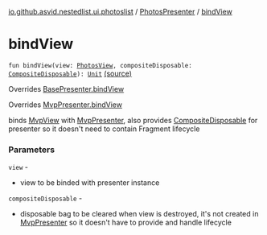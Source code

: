 [io.github.asvid.nestedlist.ui.photoslist](../index.md) / [PhotosPresenter](index.md) / [bindView](./bind-view.md)

# bindView

`fun bindView(view: `[`PhotosView`](../-photos-view/index.md)`, compositeDisposable: `[`CompositeDisposable`](http://reactivex.io/RxJava/javadoc/io/reactivex/disposables/CompositeDisposable.html)`): `[`Unit`](https://kotlinlang.org/api/latest/jvm/stdlib/kotlin/-unit/index.html) [(source)](https://github.com/asvid/NestedList/tree/master/app/src/main/java/io/github/asvid/nestedlist/ui/photoslist/PhotosPresenter.kt#L33)

Overrides [BasePresenter.bindView](../../io.github.asvid.nestedlist.ui.mvp/-base-presenter/bind-view.md)

Overrides [MvpPresenter.bindView](../../io.github.asvid.nestedlist.ui.mvp/-mvp-presenter/bind-view.md)

binds [MvpView](../../io.github.asvid.nestedlist.ui.mvp/-mvp-view.md) with [MvpPresenter](../../io.github.asvid.nestedlist.ui.mvp/-mvp-presenter/index.md), also provides [CompositeDisposable](http://reactivex.io/RxJava/javadoc/io/reactivex/disposables/CompositeDisposable.html) for presenter so it doesn't need to contain Fragment lifecycle

### Parameters

`view` -
* view to be binded with presenter instance

`compositeDisposable` -
* disposable bag to be cleared when view is destroyed, it's not created in [MvpPresenter](../../io.github.asvid.nestedlist.ui.mvp/-mvp-presenter/index.md) so it doesn't have to provide and handle lifecycle
